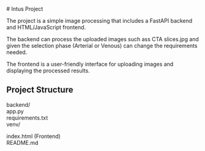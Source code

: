 \# Intus Project



The project is a simple image processing that includes a FastAPI backend and HTML/JavaScript frontend.

The backend can process the uploaded images such ass CTA slices.jpg and given the selection phase (Arterial or Venous) can change the requirements needed.

The frontend is a user-friendly interface for uploading images and displaying the processed results.



## Project Structure

backend/  
app.py  
requirements.txt  
venv/  

index.html (Frontend)  
README.md  





